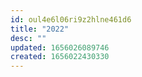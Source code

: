 ```yaml
---
id: oul4e6l06ri9z2hlne461d6
title: "2022"
desc: ""
updated: 1656026089746
created: 1656022430330
---
```

